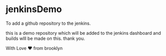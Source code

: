 # jenkinsDemo
To add a github repository to the jenkins. 

this is a demo repository which will be added to the jenkins dashboard and builds wlll be made on this.
thank you.

With Love ❤️ from brooklyn
